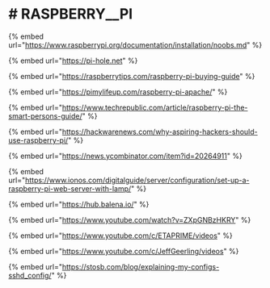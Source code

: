 # \# RASPBERRY\_\_PI

{% embed url="https://www.raspberrypi.org/documentation/installation/noobs.md" %}

{% embed url="https://pi-hole.net" %}

{% embed url="https://raspberrytips.com/raspberry-pi-buying-guide" %}

{% embed url="https://pimylifeup.com/raspberry-pi-apache/" %}

{% embed url="https://www.techrepublic.com/article/raspberry-pi-the-smart-persons-guide/" %}

{% embed url="https://hackwarenews.com/why-aspiring-hackers-should-use-raspberry-pi/" %}

{% embed url="https://news.ycombinator.com/item?id=20264911" %}

{% embed url="https://www.ionos.com/digitalguide/server/configuration/set-up-a-raspberry-pi-web-server-with-lamp/" %}

{% embed url="https://hub.balena.io/" %}

{% embed url="https://www.youtube.com/watch?v=ZXpGNBzHKRY" %}

{% embed url="https://www.youtube.com/c/ETAPRIME/videos" %}

{% embed url="https://www.youtube.com/c/JeffGeerling/videos" %}

{% embed url="https://stosb.com/blog/explaining-my-configs-sshd_config/" %}
